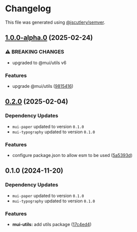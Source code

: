 # Changelog

This file was generated using [@jscutlery/semver](https://github.com/jscutlery/semver).

## [1.0.0-alpha.0](https://github.com/Availity/element/compare/@availity/mui-utils@0.2.0...@availity/mui-utils@1.0.0-alpha.0) (2025-02-24)


### ⚠ BREAKING CHANGES

* upgraded to @mui/utils v6

### Features

* upgrade @mui/utils ([9815416](https://github.com/Availity/element/commit/9815416251a3168024e9ea2b80e1cef8b0393fee))

## [0.2.0](https://github.com/Availity/element/compare/@availity/mui-utils@0.1.0...@availity/mui-utils@0.2.0) (2025-02-04)

### Dependency Updates

* `mui-paper` updated to version `0.1.0`
* `mui-typography` updated to version `0.1.0`

### Features

* configure package.json to allow esm to be used ([5a5393d](https://github.com/Availity/element/commit/5a5393de761f52608e714dd94a05106937dd95db))

## 0.1.0 (2024-11-20)

### Dependency Updates

* `mui-paper` updated to version `0.1.0`
* `mui-typography` updated to version `0.1.0`

### Features

* **mui-utils:** add utils package ([17c4ed4](https://github.com/Availity/element/commit/17c4ed4cde3398ff4d0ada74ad2ddc47d6a228bc))
